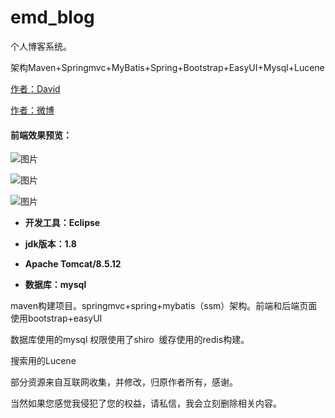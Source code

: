 # emd_blog

个人博客系统。

架构Maven+Springmvc+MyBatis+Spring+Bootstrap+EasyUI+Mysql+Lucene 

[作者：David](https://gitee.com/mcxiaobing)

[作者：微博](http://weibo.com/mcxiaobing )


#### 前端效果预览：

![图片](https://mcxiaobing.gitee.io/blog/img/github/emd_blog/2.png)


![图片](https://mcxiaobing.gitee.io/blog/img/github/emd_blog/4.png)


![图片](https://mcxiaobing.gitee.io/blog/img/github/emd_blog/3.png)



- **开发工具：Eclipse**   

- **jdk版本：1.8** 

- **Apache Tomcat/8.5.12** 

- **数据库：mysql**

maven构建项目。springmvc+spring+mybatis（ssm）架构。前端和后端页面使用bootstrap+easyUI

数据库使用的mysql 权限使用了shiro  缓存使用的redis构建。

搜索用的Lucene

部分资源来自互联网收集，并修改，归原作者所有，感谢。

当然如果您感觉我侵犯了您的权益，请私信，我会立刻删除相关内容。

